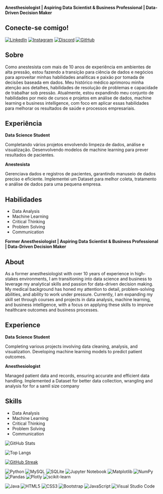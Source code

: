 **Anesthesiologist | Aspiring Data Scientist & Business Professional | Data-Driven Decision Maker**

## Conecte-se comigo!

[![LinkedIn](https://img.shields.io/badge/LinkedIn-0077B5?style=for-the-badge&logo=linkedin&logoColor=white)](https://www.linkedin.com/in/eltononari/)
[![Instagram](https://img.shields.io/badge/-Instagram-%23E4405F?style=for-the-badge&logo=instagram&logoColor=white)](https://www.instagram.com/e_onari/)
[![Discord](https://img.shields.io/badge/Discord-7289DA?style=for-the-badge&logo=discord&logoColor=white)](https://discord.com/channels/@eltono3454/)
[![GitHub](https://img.shields.io/badge/GitHub-100000?style=for-the-badge&logo=github&logoColor=white)](https://github.com/eltonSO)


## Sobre

Como anestesista com mais de 10 anos de experiência em ambientes de alta pressão, estou fazendo a transição para ciência de dados e negócios para aproveitar minhas habilidades analíticas e paixão por tomada de decisões baseada em dados. Meu histórico médico aprimorou minha atenção aos detalhes, habilidades de resolução de problemas e capacidade de trabalhar sob pressão. Atualmente, estou expandindo meu conjunto de habilidades por meio de cursos e projetos em análise de dados, machine learning e business intelligence, com foco em aplicar essas habilidades para melhorar os resultados de saúde e processos empresariais.

## Experiência
**Data Science Student**

Completando vários projetos envolvendo limpeza de dados, análise e visualização.
Desenvolvendo modelos de machine learning para prever resultados de pacientes.

**Anestesista**

Gerenciava dados e registros de pacientes, garantindo manuseio de dados preciso e eficiente.
Implementei um Dataset para melhor coleta, tratamento e análise de dados para uma pequena empresa.

## Habilidades
- Data Analysis
- Machine Learning
- Critical Thinking
- Problem Solving
- Communication

 
 **Former Anesthesiologist | Aspiring Data Scientist & Business Professional | Data-Driven Decision Maker** 

## About

 As a former anesthesiologist with over 10 years of experience in high-stakes environments, I am transitioning into data science and business to leverage my analytical skills and passion for data-driven decision making. My medical background has honed my attention to detail, problem-solving abilities, and ability to work under pressure. Currently, I am expanding my skill set through courses and projects in data analysis, machine learning, and business intelligence, with a focus on applying these skills to improve healthcare outcomes and business processes.

## Experience
**Data Science Student**

Completing various projects involving data cleaning, analysis, and visualization.
Developing machine learning models to predict patient outcomes.

**Anesthesiologist**

Managed patient data and records, ensuring accurate and efficient data handling.
Implemented a Dataset for better data collection, wrangling and analysis for for a samll size company

## Skills
- Data Analysis
- Machine Learning
- Critical Thinking
- Problem Solving
- Communication

![GitHub Stats](https://github-readme-stats.vercel.app/api?username=EltonSO&theme=transparent&bg_color=000&border_color=30A3DC&show_icons=true&icon_color=30A3DC&title_color=E94D5F&text_color=FFF)

![Top Langs](https://github-readme-stats-git-masterrstaa-rickstaa.vercel.app/api/top-langs/?username=EltonSO&bg_color=000&border_color=30A3DC&title_color=E94D5F&text_color=FFF)

[![GitHub Streak](https://streak-stats.demolab.com/?user=EltonSO&theme=bear&background=000&border=30A3DC&dates=FFF)](https://git.io/streak-stats)



![Python](https://img.shields.io/badge/python-3670A0?style=for-the-badge&logo=python&logoColor=ffdd54)
![MySQL](https://img.shields.io/badge/MySQL-00000F?style=for-the-badge&logo=mysql&logoColor=white)
![SQLite](https://img.shields.io/badge/SQLite-000?style=for-the-badge&logo=sqlite&logoColor=07405E)
![Jupyter Notebook](https://img.shields.io/badge/jupyter-%23FA0F00.svg?style=for-the-badge&logo=jupyter&logoColor=white)
![Matplotlib](https://img.shields.io/badge/Matplotlib-%23ffffff.svg?style=for-the-badge&logo=Matplotlib&logoColor=black)
![NumPy](https://img.shields.io/badge/numpy-%23013243.svg?style=for-the-badge&logo=numpy&logoColor=white)
![Pandas](https://img.shields.io/badge/pandas-%23150458.svg?style=for-the-badge&logo=pandas&logoColor=white)
![Plotly](https://img.shields.io/badge/Plotly-%233F4F75.svg?style=for-the-badge&logo=plotly&logoColor=white)
![scikit-learn](https://img.shields.io/badge/scikit--learn-%23F7931E.svg?style=for-the-badge&logo=scikit-learn&logoColor=white)

![Java](https://img.shields.io/badge/java-%23ED8B00.svg?style=for-the-badge&logo=openjdk&logoColor=white)
![HTML5](https://img.shields.io/badge/HTML5-E34F26?style=for-the-badge&logo=html5&logoColor=white)
![CSS3](https://img.shields.io/badge/CSS3-1572B6?style=for-the-badge&logo=css3&logoColor=white)
![Bootstrap](https://img.shields.io/badge/-boostrap-0D1117?style=for-the-badge&logo=bootstrap&labelColor=0D1117)
![JavaScript](https://img.shields.io/badge/JavaScript-F7DF1E?style=for-the-badge&logo=javascript&logoColor=black)
![Visual Studio Code](https://img.shields.io/badge/Visual%20Studio%20Code-0078d7.svg?style=for-the-badge&logo=visual-studio-code&logoColor=white)
